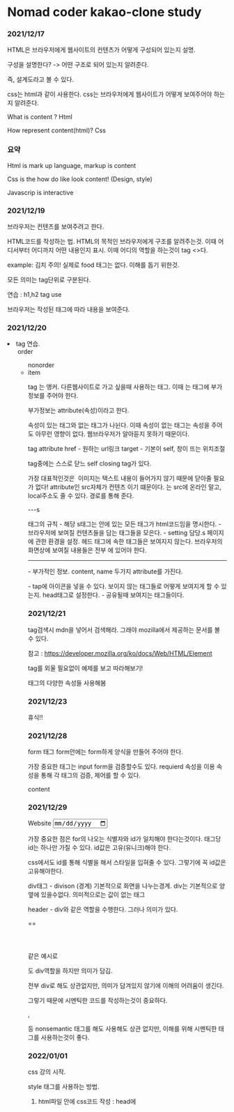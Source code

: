 # Nomad coder kakao-clone study

### 2021/12/17

HTML은 브라우저에게 웹사이트의 컨텐츠가 어떻게 구성되어 있는지 설명.

구성을 설명한다? -> 어떤 구조로 되어 있는지 알려준다.

즉, 설계도라고 볼 수 있다.

css는 html과 같이 사용한다. css는 브라우저에게 웹사이트가 어떻게 보여주어야 하는지 알려준다.

What is content ? Html

How represent content(html)? Css

### 요약

Html is mark up language, markup is content

Css is the how do like look content! (Design, style)

Javascrip is interactive

### 2021/12/19

브라우저는 컨텐츠를 보여주려고 한다.

HTML코드를 작성하는 법. HTML의 목적인 브라우저에게 구조를 알려주는것. 이때 어디서부터 어디까지 어떤 내용인지 표시. 이때 어디의 역할을 하는것이 tag <>다.

example: <food>김치</food> 주의! 실제로 food 태그는 없다. 이해를 돕기 위한것.

모든 의미는 tag단위로 구분된다.

연습 : h1,h2 tag use

브라우저는 작성된 태그에 따라 내용을 보여준다.

### 2021/12/20

<li> tag 연습.

<ol> order <ul> nonorder <li> item

<a> tag 는 앵커. 다른웹사이트로 가고 싶을때 사용하는 태그. 이때 <a>는 태그에 부가정보를 주어야 한다.

부가정보는 attribute(속성)이라고 한다.

속성이 있는 태그와 없는 태그가 나뉜다. 이때 속성이 없는 태그는 속성을 주어도 아무런 영향이 없다. 웹브라우저가 알아듣지 못하기 때문이다.

<a> tag attribute
href - 원하는 url링크
target - 기본이 self, 창이 뜨는 위치조절

tag중에는 스스로 닫느 self closing tag가 있다.

가장 대표적인것은 <img> 이미지는 택스트 내용이 들어가지 않기 때문에 닫아줄 필요가 없다!
attribute인 src자체가 컨텐츠 이기 떄문이다.
<img>는 src에 온라인 말고, local주소도 줄 수 있다. 경로를 통해 준다.

---s

<html>태그의 규칙 - 해당 s태그는 안에 있는 모든 태그가 html코드임을 명시한다.
<body> - 브라우저에 보여질 컨텐츠들을 담는 태그들을 모은다.
<head> - setting 담당.s 페이지에 관한 환경을 설정. 헤드 태그에 속한 태그들은 보여지지 않는다. 브라우저의 화면상에 보여질 내용들은 전부 <body>에 있어야 한다.

---

<meta> - 부가적인 정보. content, name 두가지 attribute를 가진다.
<link> - tap에 아이콘을 넣을 수 있다.
보이지 않는 태그들로 어떻게 보여지게 할 수 있는지. head태그로 설정한다.
<meta property og:image, og:title ,, 등등> - 공유될때 보여지는 태그들이다.

### 2021/12/21

tag검색시 mdn을 넣어서 검색해라. 그래야 mozilla에서 제공하는 문서를 볼 수 있다.

참고 : https://developer.mozilla.org/ko/docs/Web/HTML/Element

tag를 외울 필요없이 예제를 보고 따라해보기!

<p>태그의 다양한 속성들 사용해봄
<audio>사용해보기.

### 2021/12/23

휴식!!

### 2021/12/28

form 태그 form안에는 form하게 양식을 만들어 주어야 한다.

가장 중요한 태그는 input
form을 검증할수도 있다. requierd 속성을 이용
속성을 통해 각 태그의 검증, 제어를 할 수 있다.

<tagname attributename="value">content</tagname>

### 2021/12/29

<label for="website">Website</label>
<input id="website" required placeholder="Name" type="date"/>

가장 중요한 점은 for의 나오는 식별자와 id가 일치해야 한다는것이다. 태그당 id는 하나만 가질 수 있다. id값은 고유(유니크)해야 한다.

css에서도 id를 통해 식별을 해서 스타일을 입혀줄 수 있다. 그렇기에 꼭 id값은 고유해야한다.

div태그 - divison (경계) 기본적으로 화면을 나누는경계. div는 기본적으로 양옆에 있을수없다. 의미적으로는 값이 없는 태그

header - div와 같은 역할을 수행한다. 그러나 의미가 있다.

<div id ="header"></div> == <header></header>

같은 예시로 <main>도 div역할을 하지만 의미가 담김.

전부 div로 해도 상관없지만, 의미가 담겨있지 않기에 이해의 어려움이 생긴다.

그렇기 때문에 시멘틱한 코드를 작성하는것이 중요하다.

<span> , <div> 등 nonsemantic 태그를 해도 사용해도 상관 없지만, 이해를 위해 시멘틱한 태그를 사용하는것이 좋다.

### 2022/01/01

css 강의 시작.

style 태그를 사용하는 방법.

1. html파일 안에 css코드 작성 : head에 <style>태그를 추가해서 css 코드를 추가 할 수 있다.
2. css파일을 독립적으로 만들기. : css파일을 만들고 link로 연결한다.

css file작성법

html 태그를 point 가르킨다. 이를 selector라고 한다. 이후 속성들을 지정해준다.

사용법 :

selector <- 가르키는 대상 {
속성: 값;
속성: 값;
속성: 값;
}

즉 html의 어떤 태그를 가르키고 원하는 스타일을 속성으로 지정한다.

브라우저는 css를 cascading으로 읽는다. 즉 위에서 아래로 흐름대로 읽는다.
이 개념이 중요한 이유는 태그를 동시에 가르켰을때, 마지막에 가르킨 css코드가 작동한다.

<div>와 같은 박스는 옆에 아무것도 오지 않는다. 즉 옆에 다른 요소가 없다. 이를 블럭이라 한다.

반대로 옆에 다른 요소가 올 수 있다는 것은 inline이라고 한다. ex) span

inline - 요소들간에 같은 선상에 위치가 가능하다.
block - 한개의 요소 옆에 다른 요소가 위치하는것이 불가능

inline to block or block to inline이 가능하다

display속성을 이용한다.

어떤 요소가 inline이면 그 요소는 크기값을 가질수 없다. (높이, 너비)

block의 특징

1. margin - box의 경계 밖에 있는 공간.
2. padding -
3. border
